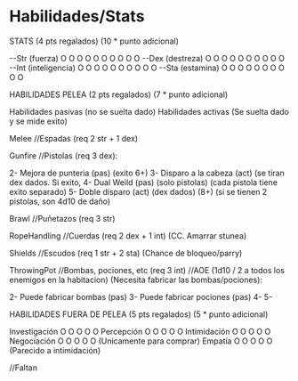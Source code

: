 # Habilidades/Stats

STATS (4 pts regalados) (10 * punto adicional)

--Str (fuerza) O O O O O O O O O O
--Dex (destreza) O O O O O O O O O O
--Int (inteligencia) O O O O O O O O O O
--Sta (estamina) O O O O O O O O O O




HABILIDADES PELEA (2 pts regalados) (7 * punto adicional)



Habilidades pasivas (no se suelta dado)
Habilidades activas (Se suelta dado y se mide exito)

Melee //Espadas (req 2 str + 1 dex)

Gunfire //Pistolas (req 3 dex):

2- Mejora de punteria (pas) (exito 6+)
3- Disparo a la cabeza (act) (se tiran dex dados. Si exito, 
4- Dual Weild (pas) (solo pistolas) (cada pistola tiene exito separado)
5- Doble disparo (act) (dex dados) (8+) (si se tienen 2 pistolas, son 4d10 de daño)

Brawl //Puñetazos (req 3 str)

RopeHandling //Cuerdas (req 2 dex + 1 int) (CC. Amarrar stunea)

Shields //Escudos (req 1 str + 2 sta) (Chance de bloqueo/parry)

ThrowingPot //Bombas, pociones, etc (req 3 int) //AOE (1d10 / 2 a todos los enemigos en la habitacion) (Necesita fabricar las bombas/pociones):

2- Puede fabricar bombas (pas)
3- Puede fabricar pociones (pas)
4-
5-


HABILIDADES FUERA DE PELEA (5 pts regalados) (5 * punto adicional)

Investigación O O O O O
Percepción O O O O O
Intimidación O O O O O
Negociación O O O O O (Unicamente para comprar)
Empatía O O O O O (Parecido a intimidación)

//Faltan
